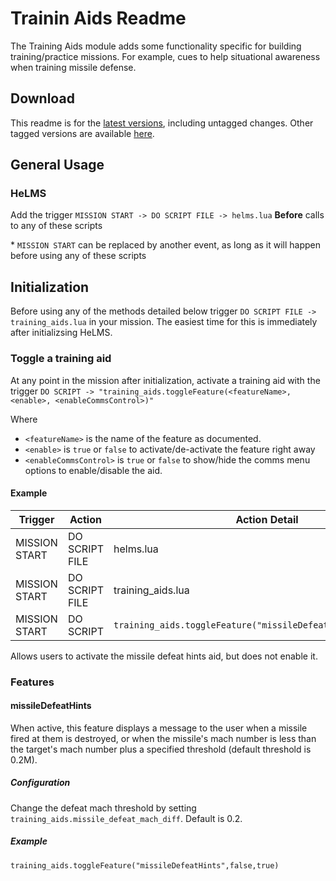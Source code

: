 # Trainin Aids Readme

The Training Aids module adds some functionality specific for building training/practice missions. For example, cues to help situational awareness when training missile defense.

## Download
This readme is for the [latest versions](https://github.com/HappyGnome/DCS_Scripts/releases/tag/Latest), including untagged changes. Other tagged versions are available [here](https://github.com/HappyGnome/DCS_Scripts/tags).

## General Usage

### HeLMS
Add the trigger `MISSION START -> DO SCRIPT FILE -> helms.lua`
**Before** calls to any of these scripts

\* `MISSION START` can be replaced by another event, as long as it will happen before using any of these scripts

## Initialization

Before using any of the methods detailed below trigger `DO SCRIPT FILE -> training_aids.lua` in your mission. The easiest time for this is immediately after initializsing HeLMS.

### Toggle a training aid

At any point in the mission after initialization, activate a training aid with the trigger `DO SCRIPT -> "training_aids.toggleFeature(<featureName>,<enable>, <enableCommsControl>)"` 

Where
* `<featureName>` is the name of the feature as documented.
* `<enable>` is `true` or `false` to activate/de-activate the feature right away
* `<enableCommsControl>` is `true` or `false` to show/hide the comms menu options to enable/disable the aid.

#### Example

|Trigger|Action|Action Detail|
|---|---|---|
|MISSION START|DO SCRIPT FILE|helms.lua|
|MISSION START|DO SCRIPT FILE|training_aids.lua|
|MISSION START|DO SCRIPT|`training_aids.toggleFeature("missileDefeatHints",false,true)`|

Allows users to activate the missile defeat hints aid, but does not enable it.

### Features

#### missileDefeatHints

When active, this feature displays a message to the user when a missile fired at them is destroyed, or when the missile's mach number is less than the target's mach number plus a specified threshold (default threshold is 0.2M).

##### Configuration 
Change the defeat mach threshold by setting `training_aids.missile_defeat_mach_diff`. Default is 0.2.

##### Example
`training_aids.toggleFeature("missileDefeatHints",false,true)`